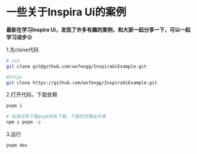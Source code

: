 # 一些关于Inspira Ui的案例

**最新在学习Inspira Ui，发现了许多有趣的案例，和大家一起分享一下，可以一起学习进步**😄



1.先clone代码

~~~bash
# ssh
git clone git@github.com:wxfengg/InspiraUiExample.git

#https
git clone https://github.com/wxfengg/InspiraUiExample.git
~~~

2.打开代码，下载依赖

~~~bash
pnpm i

# 如果没有下载pnpm的先下载，下载的忽略此步骤
npm i pnpm -g
~~~

3.运行

~~~bash
pnpm dev
~~~

